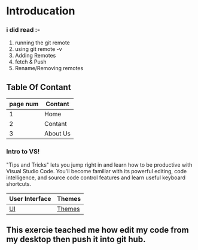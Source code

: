 # Introducation
### i did read :-
1. running the git remote
2. using git remote -v
3. Adding Remotes
4. fetch & Push
5. Rename/Removing remotes

## Table Of Contant
page num| Contant
------------ | -------------
1            | Home
2            | Contant
3            | About Us


### Intro to VS!
"Tips and Tricks" lets you jump right in and learn how to be productive with Visual Studio Code. You'll become familiar with its powerful editing, code intelligence, and source code control features and learn useful keyboard shortcuts.

User Interface | Themes
------------ | -------------
[UI](https://code.visualstudio.com/docs/getstarted/userinterface) | [Themes](https://code.visualstudio.com/docs/getstarted/themes)

## This exercie teached me how edit my code from my desktop then push it into git hub.





